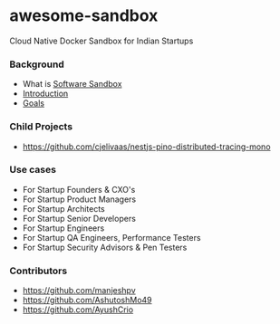# awesome-sandbox
Cloud Native Docker Sandbox for Indian Startups


### Background
- What is [Software Sandbox](https://www.techopedia.com/definition/27681/sandbox-software-testing)
- [Introduction](https://github.com/manjeshpv/awesome-sandbox/blob/main/docs/readme.md)
- [Goals](https://github.com/manjeshpv/awesome-sandbox/blob/main/docs/goals.md)

### Child Projects
- https://github.com/cjelivaas/nestjs-pino-distributed-tracing-mono

### Use cases
- For Startup Founders & CXO's
- For Startup Product Managers
- For Startup Architects
- For Startup Senior Developers
- For Startup Engineers
- For Startup QA Engineers, Performance Testers
- For Startup Security Advisors & Pen Testers


### Contributors
- https://github.com/manjeshpv
- https://github.com/AshutoshMo49
- https://github.com/AyushCrio
